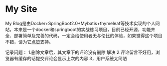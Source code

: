 # My Site

My Blog是由Docker+SpringBoot2.0+Mybatis+thymeleaf等技术实现的个人网站，本来是一个docker和springboot的实战练习项目，目前已经开源，功能齐全、部署简单及完善的代码，一定会给使用者无与伦比的体验，如果觉得这个项目不错，请为它[点赞](https://github.com/WinterChenS/my-site)支持。


记录问题：
    1.删除文章后，其文章下的评论没有删除                             解决
    2.评论留言不好用，浏览器有缓存的话提交评论会显示上次的内容
    3，用户系统太简陋